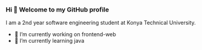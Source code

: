 ### Hi 👋 Welcome to my GitHub profile

I am a 2nd year software engineering student at Konya Technical University.

- 🔭 I’m currently working on frontend-web
- 🌱 I’m currently learning java
